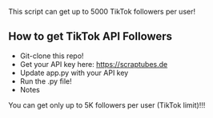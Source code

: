This script can get up to 5000 TikTok followers per user!

## How to get TikTok API Followers

- Git-clone this repo!
- Get your API key here: https://scraptubes.de
- Update app.py with your API key
- Run the .py file!
- Notes

You can get only up to 5K followers per user (TikTok limit)!!!
